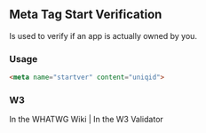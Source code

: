 ## Meta Tag Start Verification

Is used to verify if an app is actually owned by you.

### Usage

````html
<meta name="startver" content="uniqid">
````

### W3

<i class="fas fa-check"></i> In the WHATWG Wiki | <i class="fas fa-check"></i>  In the W3 Validator
